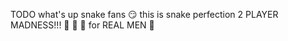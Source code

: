 TODO
what's up snake fans :smirk: 
this is snake perfection 2 PLAYER MADNESS!!! :fu: :fu: :fu:
for REAL MEN :two_men_holding_hands:

